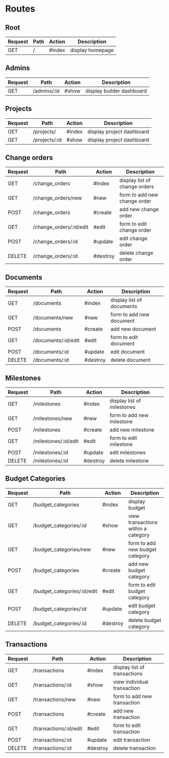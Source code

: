 # Routes

## Root

| Request | Path                        | Action   | Description                         |
| ------- | --------------------------- | -------- | ----------------------------------- |
| GET     | /                           | #index   |  display homepage                   |

## Admins

| Request | Path                        | Action   | Description                         |
| ------- | --------------------------- | -------- | ----------------------------------- |
| GET     | /admins/:id                 | #show    | display builder dashboard           |

## Projects

| Request | Path                        | Action   | Description                         |
| ------- | --------------------------- | -------- | ----------------------------------- |
| GET     | /projects/                  | #index   | display project dashboard           |
| GET     | /projects/:id               | #show    | display project dashboard           |

## Change orders

| Request | Path                        | Action   | Description                         |
| ------- | --------------------------- | -------- | ----------------------------------- |
| GET     | /change_orders              | #index   | display list of change orders       |
| GET     | /change_orders/new          | #new     | form to add new change order        |
| POST    | /change_orders              | #create  | add new change order                |
| GET     | /change_orders/:id/edit     | #edit    | form to edit change order           |
| POST    | /change_orders/:id          | #update  | edit change order                   |
| DELETE  | /change_orders/:id          | #destroy | delete change order                 |

## Documents

| Request | Path                        | Action   | Description                         |
| ------- | --------------------------- | -------- | ----------------------------------- |
| GET     | /documents                  | #index   | display list of documents           |
| GET     | /documents/new              | #new     | form to add new document            |
| POST    | /documents                  | #create  | add new document                    |
| GET     | /documents/:id/edit         | #edit    | form to edit document               |
| POST    | /documents/:id              | #update  | edit document                       |
| DELETE  | /documents/:id              | #destroy | delete document                     |

## Milestones

| Request | Path                        | Action   | Description                         |
| ------- | --------------------------- | -------- | ----------------------------------- |
| GET     | /milestones                 | #index   | display list of milestones          |
| GET     | /milestones/new             | #new     | form to add new milestone           |
| POST    | /milestones                 | #create  | add new milestone                   |
| GET     | /milestones/:id/edit        | #edit    | form to edit milestone              |
| POST    | /milestones/:id             | #update  | edit milestones                     |
| DELETE  | /milestones/:id             | #destroy | delete milestone                    |

## Budget Categories

| Request | Path                        | Action   | Description                         |
| ------- | --------------------------- | -------- | ----------------------------------- |
| GET     | /budget_categories          | #index   | display budget                      |
| GET     | /budget_categories/:id      | #show    | view transactions within a category |
| GET     | /budget_categories/new      | #new     | form to add new budget category     |
| POST    | /budget_categories          | #create  | add new budget category             |
| GET     | /budget_categories/:id/edit | #edit    | form to edit budget category        |
| POST    | /budget_categories/:id      | #update  | edit budget category                |
| DELETE  | /budget_categories/:id      | #destroy | delete budget category              |

## Transactions

| Request | Path                        | Action   | Description                         |
| ------- | --------------------------- | -------- | ----------------------------------- |
| GET     | /transactions               | #index   | display list of transactions        |
| GET     | /transactions/:id           | #show    | view individual transaction         |
| GET     | /transactions/new           | #new     | form to add new transaction         |
| POST    | /transactions               | #create  | add new transaction                 |
| GET     | /transactions/:id/edit      | #edit    | form to edit transaction            |
| POST    | /transactions/:id           | #update  | edit transaction                    |
| DELETE  | /transactions/:id           | #destroy | delete transaction                  |